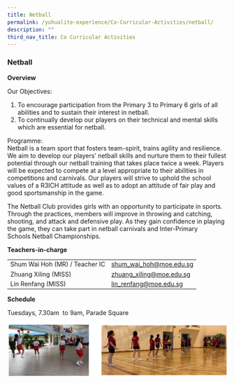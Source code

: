 ```yaml
---
title: Netball
permalink: /yuhualite-experience/Co-Curricular-Activities/netball/
description: ""
third_nav_title: Co Curricular Activities
---
```

### Netball

**Overview**

Our Objectives:

1.  To encourage participation from the Primary 3 to Primary 6 girls of all abilities and to sustain their interest in netball.
2.  To continually develop our players on their technical and mental skills which are essential for netball.

Programme:  
Netball is a team sport that fosters team-spirit, trains agility and resilience. We aim to develop our players’ netball skills and nurture them to their fullest potential through our netball training that takes place twice a week. Players will be expected to compete at a level appropriate to their abilities in competitions and carnivals. Our players will strive to uphold the school values of a R3ICH attitude as well as to adopt an attitude of fair play and good sportsmanship in the game.

The Netball Club provides girls with an opportunity to participate in sports. Through the practices, members will improve in throwing and catching, shooting, and attack and defensive play. As they gain confidence in playing the game, they can take part in netball carnivals and Inter-Primary Schools Netball Championships.

**Teachers-in-charge**

|  |  |
|---|---|
| Shum Wai Hoh (MR) / Teacher IC | shum_wai_hoh@moe.edu.sg |
| Zhuang Xiling (MISS) | zhuang_xiling@moe.edu.sg |
| Lin Renfang (MISS) | lin_renfang@moe.edu.sg |

**Schedule**

Tuesdays, 7.30am  to 9am, Parade Square

![](/images/cca11.png)